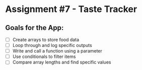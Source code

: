 # Assignment #7 - Taste Tracker
## Goals for the App:
- [ ] Create arrays to store food data
- [ ] Loop through and log specific outputs
- [ ] Write and call a function using a parameter
- [ ] Use conditionals to filter items
- [ ] Compare array lengths and find specific values
